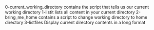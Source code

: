 0-current_working_directory contains the script that tells us our current working directory
1-listit lists all content in your current directory
2-bring_me_home contains a script to change working directory to home directory
3-listfiles Display current directory contents in a long format
